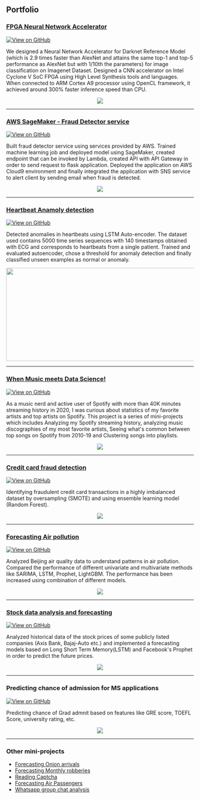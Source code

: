 ## Portfolio

### [FPGA Neural Network Accelerator](https://jithendrabsy.github.io/projects/neural-network-accelerator/)
[![View on GitHub](https://img.shields.io/badge/GitHub-View_on_GitHub-blue?logo=GitHub)](https://github.com/tirumalnaidu/opencl-cnn-accelerator)

We designed a Neural Network Accelerator for Darknet Reference Model (which is 2.9 times faster than AlexNet and attains the same top-1 and top-5 performance as AlexNet but with 1/10th the parameters) for image classification on Imagenet Dataset. Designed a CNN accelerator on Intel Cyclone V SoC FPGA using High Level Synthesis tools and languages. When connected to ARM Cortex A9 processor using OpenCL framework, it achieved around 300% faster inference speed than CPU.

<center><img src="https://raw.githubusercontent.com/jithendrabsy/jithendrabsy.github.io/master/images/portpics/fpga-pr.png"></center>

---

### [AWS SageMaker - Fraud Detector service](https://jithendrabsy.github.io/projects/aws-fraud-detector)
[![View on GitHub](https://img.shields.io/badge/GitHub-View_on_GitHub-blue?logo=GitHub)](https://github.com/jithendrabsy/Side-Projects/tree/main/aws-SageMaker-fraud-detection)

Built fraud detector service using services provided by AWS. Trained machine learning job and deployed model using SageMaker,
created endpoint that can be invoked by Lambda, created API with
API Gateway in order to send request to flask application. Deployed the application on AWS Cloud9 environment and finally
integrated the application with SNS service to alert client by sending
email when fraud is detected.

<center><img src="https://raw.githubusercontent.com/jithendrabsy/jithendrabsy.github.io/master/images/portpics/aws-flow.png"></center>

---

### [Heartbeat Anamoly detection](https://jithendrabsy.github.io/projects/heartbeat-anomaly-detection)
[![View on GitHub](https://img.shields.io/badge/GitHub-View_on_GitHub-blue?logo=GitHub)](https://github.com/jithendrabsy/Side-Projects/tree/main/heart-ECG-anomaly-detection)

Detected anomalies in heartbeats using LSTM Auto-encoder. The dataset used contains 5000 time series sequences with 140
timestamps obtained with ECG and corresponds to heartbeats from a
single patient. Trained and evaluated autoencoder, chose a threshold for anomaly
detection and finally classified unseen examples as normal or anomaly.

<center><img src="https://raw.githubusercontent.com/jithendrabsy/jithendrabsy.github.io/master/images/portpics/heartanomaly.png" width="600" height="250"></center>

---


### [When Music meets Data Science!](https://jithendrabsy.github.io/projects/when-music-meets-data-science)
[![View on GitHub](https://img.shields.io/badge/GitHub-View_on_GitHub-blue?logo=GitHub)](https://github.com/jithendrabsy/Side-Projects/tree/main/when-music-meets-datascience)

As a music nerd and active user of Spotify with more than 40K minutes streaming history in 2020, I was curious about statistics of my favorite artists and top artists on Spotify. This project is a series of mini-projects which includes Analyzing my Spotify streaming history, analyzing music discographies of my most favorite artists, Seeing what's common between top songs on Spotify from 2010-19 and Clustering songs into playlists.

<center><img src="https://raw.githubusercontent.com/jithendrabsy/jithendrabsy.github.io/master/images/portpics/2019avsp.png"></center>

---

### [Credit card fraud detection](https://jithendrabsy.github.io/projects/credit-card-fraud)
[![View on GitHub](https://img.shields.io/badge/GitHub-View_on_GitHub-blue?logo=GitHub)](https://github.com/jithendrabsy/Side-Projects/tree/main/credit-card-fraud-detection)

Identifying fraudulent credit card transactions in a highly imbalanced dataset by oversampling (SMOTE) and using ensemble learning model (Random Forest).

<center><img src="https://raw.githubusercontent.com/jithendrabsy/jithendrabsy.github.io/master/images/portpics/fraudmin.png"></center>

---

### [Forecasting Air pollution](https://jithendrabsy.github.io/projects/forecasting-air-pollution)
[![View on GitHub](https://img.shields.io/badge/GitHub-View_on_GitHub-blue?logo=GitHub)](https://github.com/jithendrabsy/Side-Projects/tree/main/forecasting-air-pollution)

Analyzed Beijing air quality data to understand patterns in air
pollution. Compared the performance of different univariate and multivariate
methods like SARIMA, LSTM, Prophet, LightGBM. The performance has been increased using combination of different
models.

<center><img src="https://raw.githubusercontent.com/jithendrabsy/jithendrabsy.github.io/master/images/portpics/tsmodels.png"></center>

---

### [Stock data analysis and forecasting](https://jithendrabsy.github.io/projects/stock-forecasting)
[![View on GitHub](https://img.shields.io/badge/GitHub-View_on_GitHub-blue?logo=GitHub)](https://github.com/jithendrabsy/Side-Projects/tree/main/forecasting-Stocks)

Analyzed historical data of the stock prices of some publicly listed companies (Axis Bank, Bajaj-Auto etc.) and implemented a forecasting models based on Long Short Term Memory(LSTM) and Facebook's Prophet in order to predict the future prices.

<center><img src="https://raw.githubusercontent.com/jithendrabsy/jithendrabsy.github.io/master/images/portpics/prophetBajaj.png"></center>

---

### Predicting chance of admission for MS applications
[![View on GitHub](https://img.shields.io/badge/GitHub-View_on_GitHub-blue?logo=GitHub)](https://github.com/jithendrabsy/Side-Projects/tree/main/mini-projects/analysing-predicting-MS-admission)

Predicting chance of Grad admnit based on features like GRE score, TOEFL Score, university rating, etc.

<center><img src="https://raw.githubusercontent.com/jithendrabsy/jithendrabsy.github.io/master/images/portpics/gre.png"></center>

---

### Other mini-projects

- [Forecasting Onion arrivals](https://github.com/jithendrabsy/Side-Projects/tree/main/mini-projects/forecasting-OnionArrival)
- [Forecasting Monthly robberies](https://github.com/jithendrabsy/Side-Projects/tree/main/mini-projects/forecasting-MonthlyRobberies)
- [Reading Captcha](https://github.com/jithendrabsy/Side-Projects/tree/main/mini-projects/reading-captcha)
- [Forecasting Air Passengers](https://github.com/jithendrabsy/Side-Projects/tree/main/mini-projects/forecasting-AirPassengers)
- [Whatsapp group chat analysis](https://github.com/jithendrabsy/Side-Projects/tree/main/mini-projects/whatsapp-group-chat-analysis)
